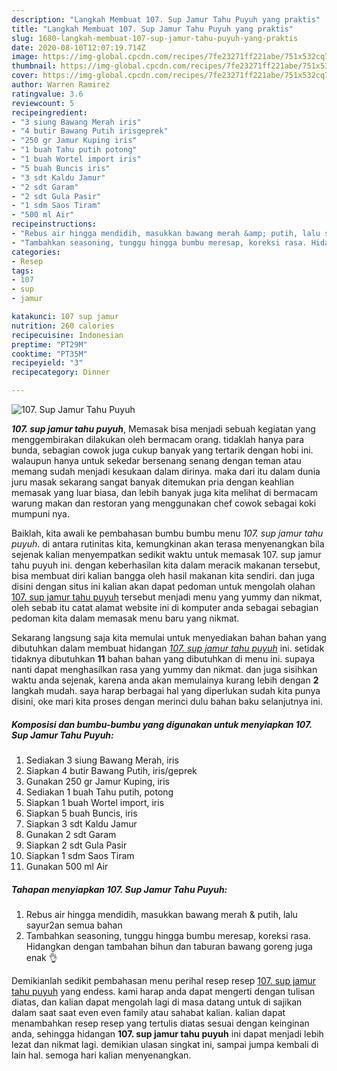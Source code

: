 ```yaml
---
description: "Langkah Membuat 107. Sup Jamur Tahu Puyuh yang praktis"
title: "Langkah Membuat 107. Sup Jamur Tahu Puyuh yang praktis"
slug: 1680-langkah-membuat-107-sup-jamur-tahu-puyuh-yang-praktis
date: 2020-08-10T12:07:19.714Z
image: https://img-global.cpcdn.com/recipes/7fe23271ff221abe/751x532cq70/107-sup-jamur-tahu-puyuh-foto-resep-utama.jpg
thumbnail: https://img-global.cpcdn.com/recipes/7fe23271ff221abe/751x532cq70/107-sup-jamur-tahu-puyuh-foto-resep-utama.jpg
cover: https://img-global.cpcdn.com/recipes/7fe23271ff221abe/751x532cq70/107-sup-jamur-tahu-puyuh-foto-resep-utama.jpg
author: Warren Ramirez
ratingvalue: 3.6
reviewcount: 5
recipeingredient:
- "3 siung Bawang Merah iris"
- "4 butir Bawang Putih irisgeprek"
- "250 gr Jamur Kuping iris"
- "1 buah Tahu putih potong"
- "1 buah Wortel import iris"
- "5 buah Buncis iris"
- "3 sdt Kaldu Jamur"
- "2 sdt Garam"
- "2 sdt Gula Pasir"
- "1 sdm Saos Tiram"
- "500 ml Air"
recipeinstructions:
- "Rebus air hingga mendidih, masukkan bawang merah &amp; putih, lalu sayur2an semua bahan"
- "Tambahkan seasoning, tunggu hingga bumbu meresap, koreksi rasa. Hidangkan dengan tambahan bihun dan taburan bawang goreng juga enak 👌"
categories:
- Resep
tags:
- 107
- sup
- jamur

katakunci: 107 sup jamur 
nutrition: 260 calories
recipecuisine: Indonesian
preptime: "PT29M"
cooktime: "PT35M"
recipeyield: "3"
recipecategory: Dinner

---
```



![107. Sup Jamur Tahu Puyuh](https://img-global.cpcdn.com/recipes/7fe23271ff221abe/751x532cq70/107-sup-jamur-tahu-puyuh-foto-resep-utama.jpg)

<b><i>107. sup jamur tahu puyuh</i></b>, Memasak bisa menjadi sebuah kegiatan yang menggembirakan dilakukan oleh bermacam orang. tidaklah hanya para bunda, sebagian cowok juga cukup banyak yang tertarik dengan hobi ini. walaupun hanya untuk sekedar bersenang senang dengan teman atau memang sudah menjadi kesukaan dalam dirinya. maka dari itu dalam dunia juru masak sekarang sangat banyak ditemukan pria dengan keahlian memasak yang luar biasa, dan lebih banyak juga kita melihat di bermacam warung makan dan restoran yang menggunakan chef cowok sebagai koki mumpuni nya.



Baiklah, kita awali ke pembahasan bumbu bumbu menu <i>107. sup jamur tahu puyuh</i>. di antara rutinitas kita, kemungkinan akan terasa menyenangkan bila sejenak kalian menyempatkan sedikit waktu untuk memasak 107. sup jamur tahu puyuh ini. dengan keberhasilan kita dalam meracik makanan tersebut, bisa membuat diri kalian bangga oleh hasil makanan kita sendiri. dan juga disini dengan situs ini kalian akan dapat pedoman untuk mengolah olahan <u>107. sup jamur tahu puyuh</u> tersebut menjadi menu yang yummy dan nikmat, oleh sebab itu catat alamat website ini di komputer anda sebagai sebagian pedoman kita dalam memasak menu baru yang nikmat.


Sekarang langsung saja kita memulai untuk menyediakan bahan bahan yang dibutuhkan dalam membuat hidangan <u><i>107. sup jamur tahu puyuh</i></u> ini. setidak tidaknya dibutuhkan <b>11</b> bahan bahan yang dibutuhkan di menu ini. supaya nanti dapat menghasilkan rasa yang yummy dan nikmat. dan juga sisihkan waktu anda sejenak, karena anda akan memulainya kurang lebih dengan <b>2</b> langkah mudah. saya harap berbagai hal yang diperlukan sudah kita punya disini, oke mari kita proses dengan merinci dulu bahan baku selanjutnya ini.

<!--inarticleads1-->

##### Komposisi dan bumbu-bumbu yang digunakan untuk menyiapkan 107. Sup Jamur Tahu Puyuh:

1. Sediakan 3 siung Bawang Merah, iris
1. Siapkan 4 butir Bawang Putih, iris/geprek
1. Gunakan 250 gr Jamur Kuping, iris
1. Sediakan 1 buah Tahu putih, potong
1. Siapkan 1 buah Wortel import, iris
1. Siapkan 5 buah Buncis, iris
1. Siapkan 3 sdt Kaldu Jamur
1. Gunakan 2 sdt Garam
1. Siapkan 2 sdt Gula Pasir
1. Siapkan 1 sdm Saos Tiram
1. Gunakan 500 ml Air




<!--inarticleads2-->

##### Tahapan menyiapkan 107. Sup Jamur Tahu Puyuh:

1. Rebus air hingga mendidih, masukkan bawang merah &amp; putih, lalu sayur2an semua bahan
1. Tambahkan seasoning, tunggu hingga bumbu meresap, koreksi rasa. Hidangkan dengan tambahan bihun dan taburan bawang goreng juga enak 👌




Demikianlah sedikit pembahasan menu perihal resep resep <u>107. sup jamur tahu puyuh</u> yang endess. kami harap anda dapat mengerti dengan tulisan diatas, dan kalian dapat mengolah lagi di masa datang untuk di sajikan dalam saat saat even even family atau sahabat kalian. kalian dapat menambahkan resep resep yang tertulis diatas sesuai dengan keinginan anda, sehingga hidangan <b>107. sup jamur tahu puyuh</b> ini dapat menjadi lebih lezat dan nikmat lagi. demikian ulasan singkat ini, sampai jumpa kembali di lain hal. semoga hari kalian menyenangkan.

